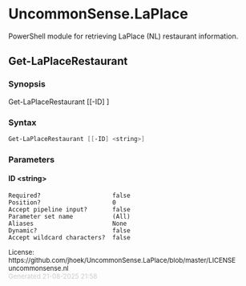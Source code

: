 # UncommonSense.LaPlace

PowerShell module for retrieving LaPlace (NL) restaurant information.

<a name="Get-LaPlaceRestaurant"></a>
## Get-LaPlaceRestaurant
### Synopsis
Get-LaPlaceRestaurant [[-ID] <string>]
### Syntax
```powershell
Get-LaPlaceRestaurant [[-ID] <string>]
```
### Parameters
#### ID &lt;string&gt;
    
    Required?                    false
    Position?                    0
    Accept pipeline input?       false
    Parameter set name           (All)
    Aliases                      None
    Dynamic?                     false
    Accept wildcard characters?  false
<div style='font-size:small'>License: https://github.com/jhoek/UncommonSense.LaPlace/blob/master/LICENSE</div>
<div style='font-size:small'>uncommonsense.nl</div>
<div style='font-size:small; color: #ccc'>Generated 21-08-2025 21:58</div>
